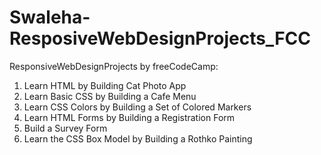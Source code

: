 # Swaleha-ResposiveWebDesignProjects_FCC 

ResponsiveWebDesignProjects by freeCodeCamp:



1. Learn HTML by Building Cat Photo App
2. Learn Basic CSS by Building a Cafe Menu
3. Learn CSS Colors by Building a Set of Colored Markers
4. Learn HTML Forms by Building a Registration Form
5. Build a Survey Form 
6. Learn the CSS Box Model by Building a Rothko Painting
